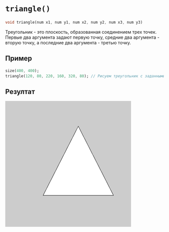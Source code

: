 # `triangle()`

```dart
void triangle(num x1, num y1, num x2, num y2, num x3, num y3)
```

Треугольник - это плоскость, образованная соединением трех точек. Первые два аргумента задают первую точку, средние два аргумента - вторую точку, а последние два аргумента - третью точку.

## Пример

```dart
size(400, 400);
triangle(120, 80, 220, 160, 320, 80); // Рисуем треугольник с заданными координатами вершин
```

## Резултат

<img src="/_images/triangle_1.png" width="400" height="400" />
